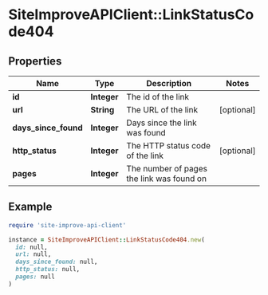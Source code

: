 # SiteImproveAPIClient::LinkStatusCode404

## Properties

| Name | Type | Description | Notes |
| ---- | ---- | ----------- | ----- |
| **id** | **Integer** | The id of the link |  |
| **url** | **String** | The URL of the link | [optional] |
| **days_since_found** | **Integer** | Days since the link was found |  |
| **http_status** | **Integer** | The HTTP status code of the link | [optional] |
| **pages** | **Integer** | The number of pages the link was found on |  |

## Example

```ruby
require 'site-improve-api-client'

instance = SiteImproveAPIClient::LinkStatusCode404.new(
  id: null,
  url: null,
  days_since_found: null,
  http_status: null,
  pages: null
)
```

